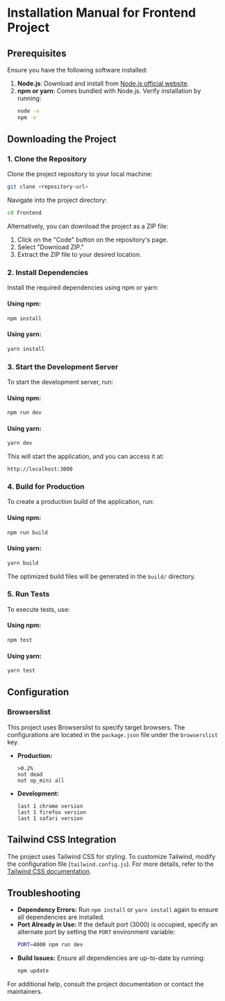 # Installation Manual for Frontend Project

## Prerequisites
Ensure you have the following software installed:

1. **Node.js**: Download and install from [Node.js official website](https://nodejs.org/).
2. **npm or yarn**: Comes bundled with Node.js. Verify installation by running:
   ```bash
   node -v
   npm -v
   ```

## Downloading the Project

### 1. Clone the Repository
Clone the project repository to your local machine:
```bash
git clone <repository-url>
```
Navigate into the project directory:
```bash
cd frontend
```

Alternatively, you can download the project as a ZIP file:

1. Click on the "Code" button on the repository's page.
2. Select "Download ZIP."
3. Extract the ZIP file to your desired location.

### 2. Install Dependencies
Install the required dependencies using npm or yarn:

#### Using npm:
```bash
npm install
```

#### Using yarn:
```bash
yarn install
```

### 3. Start the Development Server
To start the development server, run:

#### Using npm:
```bash
npm run dev
```

#### Using yarn:
```bash
yarn dev
```

This will start the application, and you can access it at:
```
http://localhost:3000
```

### 4. Build for Production
To create a production build of the application, run:

#### Using npm:
```bash
npm run build
```

#### Using yarn:
```bash
yarn build
```

The optimized build files will be generated in the `build/` directory.

### 5. Run Tests
To execute tests, use:

#### Using npm:
```bash
npm test
```

#### Using yarn:
```bash
yarn test
```

## Configuration
### Browserslist
This project uses Browserslist to specify target browsers. The configurations are located in the `package.json` file under the `browserslist` key.

- **Production:**
  ```
  >0.2%
  not dead
  not op_mini all
  ```
- **Development:**
  ```
  last 1 chrome version
  last 1 firefox version
  last 1 safari version
  ```

## Tailwind CSS Integration
The project uses Tailwind CSS for styling. To customize Tailwind, modify the configuration file (`tailwind.config.js`). For more details, refer to the [Tailwind CSS documentation](https://tailwindcss.com/docs/configuration).

## Troubleshooting

- **Dependency Errors:** Run `npm install` or `yarn install` again to ensure all dependencies are installed.
- **Port Already in Use:** If the default port (3000) is occupied, specify an alternate port by setting the `PORT` environment variable:
  ```bash
  PORT=4000 npm run dev
  ```
- **Build Issues:** Ensure all dependencies are up-to-date by running:
  ```bash
  npm update
  ```

For additional help, consult the project documentation or contact the maintainers.

